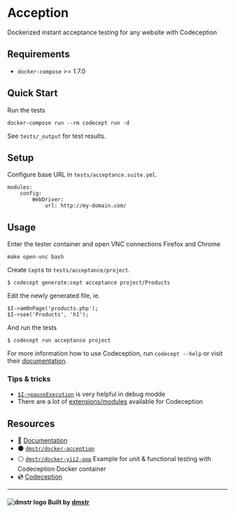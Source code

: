 Acception
=========

Dockerized instant acceptance testing for any website with Codeception


Requirements
------------

- `docker-compose` >= 1.7.0

Quick Start
-----------

Run the tests    
    
    docker-compose run --rm codecept run -d
    
See `tests/_output` for test results.    


Setup
-----

Configure base URL in `tests/acceptance.suite.yml`.

```
modules:
    config:
        WebDriver:
            url: http://my-domain.com/
```

Usage
-----

Enter the tester container and open VNC connections Firefox and Chrome

    make open-vnc bash

Create `Cept`s to `tests/acceptance/project`.

    $ codecept generate:cept acceptance project/Products
    
Edit the newly generated file, ie.

    $I->amOnPage('products.php');
    $I->see('Products', 'h1');

And run the tests

    $ codecept run acceptance project
   
For more information how to use Codeception, run `codecept --help` or visit their [documentation](http://codeception.com/docs/).
   

### Tips & tricks

- [`$I->pauseExecution`](http://codeception.com/docs/modules/WebDriver#pauseExecution) is very helpful in debug modde
- There are a lot of [extensions/modules](http://codeception.com/addons) available for Codeception   


Resources
---------

- :green_book: [Documentation](./docs/README.md)
- :black_circle: [`dmstr/docker-acception`](https://github.com/dmstr/docker-acception)
- :white_circle: [`dmstr/docker-yii2-app`](https://github.com/dmstr/docker-yii2-app) Example for unit & functional testing with Codeception Docker container
- :cd: [Codeception](http://codeception.com)

---

#### ![dmstr logo](http://t.phundament.com/dmstr-16-cropped.png) Built by [dmstr](http://diemeisterei.de)
